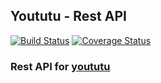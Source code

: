 ## Yoututu - Rest API

[![Build Status](https://travis-ci.org/bactoria/Celeb-Youtube-REST.svg?branch=master)](https://travis-ci.org/bactoria/Celeb-Youtube-REST)
[![Coverage Status](https://coveralls.io/repos/github/bactoria/Celeb-Youtube-REST/badge.svg)](https://coveralls.io/github/bactoria/Celeb-Youtube-REST)

### Rest API for [yoututu](http://yoututu.kr)
